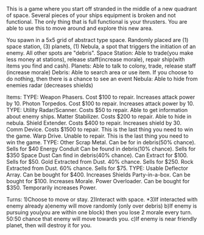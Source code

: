 This is a game where you start off stranded in the middle of a new quadrant of space. Several pieces of your ships equipment is broken and not functional. The only thing that is full functional is your thrusters. You are able to use this to move around and explore this new area. 

You spawn in a 5x5 grid of abstract type space. Randomly placed are (1) space station, (3) planets, (1) Nebula, a spot that triggers the initiation of an enemy. All other spots are "debris". 
    Space Station: Able to trade(you make less money at stations), release staff(increase morale), repair ship(with items you find and cash).
    Planets: Able to talk to colony, trade, release staff (increase morale)
    Debris: Able to search area or use item. If you choose to do nothing, then there is a chance to see an event
    Nebula: Able to hide from enemies radar (decreases shields)


Items:
    TYPE: Weapon
        Phasers.                   Cost $100 to repair.         Increases attack power by 10.
        Photon Torpedos.    Cost $100 to repair.         Increases attack power by 10.
    TYPE: Utility
        Radar/Scanner.        Costs $50 to repair.         Able to get information about enemy ships.
        Matter Stabilizer.      Costs $200 to repair.       Able to hide in nebula.
        Shield Extender.       Costs $400 to repair.       Increases shield by 30.
        Comm Device.         Costs $1500 to repair.     This is the last thing you need to win the game.
        Warp Drive.              Unable to repair.              This is the last thing you need to win the game.
    TYPE: Other
        Scrap Metal.            Can be for in debris(50% chance).                                   Sells for $40
        Energy Conduit        Can be found in debris(10% chance).                              Sells for $350
        Space Dust              Can find in debris(40% chance). Can Extract for $100.   Sells for $50. 
            Gold                     Extracted from Dust. 40% chance.                                  Sells for $250. 
            Rock                    Extracted from Dust. 60% chance.                                   Sells for $75. 
    TYPE: Usable
        Deflector Array.        Can be bought for $400. Increases Shields
        Party-in-a-box.        Can be bought for $100. Increases Morale.
        Power Overloader.   Can be bought for $350. Temporarily increases Power. 

Turns:
    1)Choose to move or stay.
    2)Interact with space.
    *3)If interacted with enemy already
            a)enemy will move randomly (only over debris)
            b)If enemy is pursuing you(you are within one block) then you lose 2 morale every turn. 50:50 chance that enemy will move towards you.
            c)If enemy is near friendly planet, then will destroy it for you. 
    
        
        
